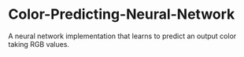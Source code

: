 # Color-Predicting-Neural-Network
A neural network implementation that learns to predict an output color taking RGB values.
